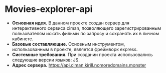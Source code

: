 # __Movies-explorer-api__
* __Основная идея.__ В данном проекте создан сервер для интерактивного сервиса ciman, позволяющего зарегистрированным пользователям искать фильмы по запросу и сохранять их в личном кабинете.
* __Базовые составляющие.__ Основным инструментом, использованным в проекте, является фреймворк express.
* __Системные требования.__ При создании проекта использовались следующие версии языков: JS.
* __Адрес сервера.__ https://api.ciman.kirill.nomoredomains.monster
